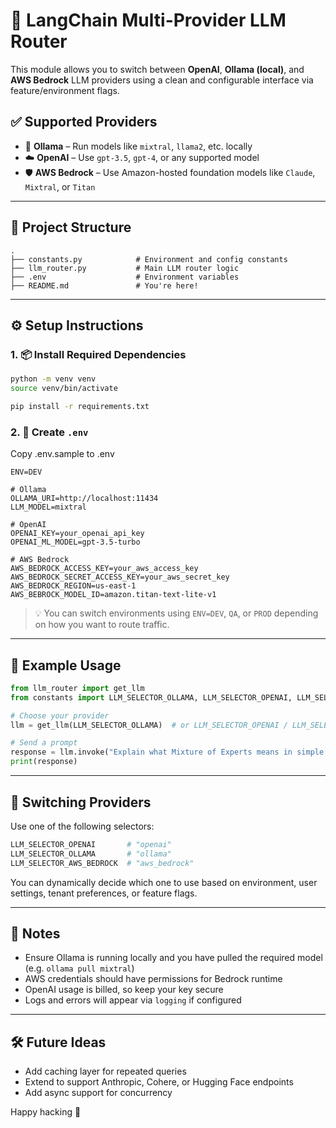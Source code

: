 
# 🧠 LangChain Multi-Provider LLM Router

This module allows you to switch between **OpenAI**, **Ollama (local)**, and **AWS Bedrock** LLM providers using a clean and configurable interface via feature/environment flags.

## ✅ Supported Providers

- 🧠 **Ollama** – Run models like `mixtral`, `llama2`, etc. locally
- ☁️ **OpenAI** – Use `gpt-3.5`, `gpt-4`, or any supported model
- 🛡️ **AWS Bedrock** – Use Amazon-hosted foundation models like `Claude`, `Mixtral`, or `Titan`

---

## 📁 Project Structure

```
.
├── constants.py            # Environment and config constants
├── llm_router.py           # Main LLM router logic
├── .env                    # Environment variables
├── README.md               # You're here!
```

---

## ⚙️ Setup Instructions

### 1. 📦 Install Required Dependencies

```bash
python -m venv venv
source venv/bin/activate

pip install -r requirements.txt
```

### 2. 📄 Create `.env`

Copy .env.sample to .env

```env
ENV=DEV

# Ollama
OLLAMA_URI=http://localhost:11434
LLM_MODEL=mixtral

# OpenAI
OPENAI_KEY=your_openai_api_key
OPENAI_ML_MODEL=gpt-3.5-turbo

# AWS Bedrock
AWS_BEDROCK_ACCESS_KEY=your_aws_access_key
AWS_BEDROCK_SECRET_ACCESS_KEY=your_aws_secret_key
AWS_BEDROCK_REGION=us-east-1
AWS_BEBROCK_MODEL_ID=amazon.titan-text-lite-v1
```

> 💡 You can switch environments using `ENV=DEV`, `QA`, or `PROD` depending on how you want to route traffic.

---

## 🧪 Example Usage

```python
from llm_router import get_llm
from constants import LLM_SELECTOR_OLLAMA, LLM_SELECTOR_OPENAI, LLM_SELECTOR_AWS_BEDROCK

# Choose your provider
llm = get_llm(LLM_SELECTOR_OLLAMA)  # or LLM_SELECTOR_OPENAI / LLM_SELECTOR_AWS_BEDROCK

# Send a prompt
response = llm.invoke("Explain what Mixture of Experts means in simple terms.")
print(response)
```

---

## 🔁 Switching Providers

Use one of the following selectors:
```python
LLM_SELECTOR_OPENAI       # "openai"
LLM_SELECTOR_OLLAMA       # "ollama"
LLM_SELECTOR_AWS_BEDROCK  # "aws_bedrock"
```

You can dynamically decide which one to use based on environment, user settings, tenant preferences, or feature flags.

---

## 📌 Notes

- Ensure Ollama is running locally and you have pulled the required model (e.g. `ollama pull mixtral`)
- AWS credentials should have permissions for Bedrock runtime
- OpenAI usage is billed, so keep your key secure
- Logs and errors will appear via `logging` if configured

---

## 🛠️ Future Ideas

- Add caching layer for repeated queries
- Extend to support Anthropic, Cohere, or Hugging Face endpoints
- Add async support for concurrency

Happy hacking 🚀
